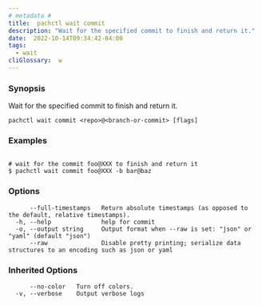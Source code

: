 ```yaml
---
# metadata # 
title:  pachctl wait commit
description: "Wait for the specified commit to finish and return it."
date:  2022-10-14T09:34:42-04:00
tags:
  - wait
cliGlossary:  w
---
```


### Synopsis

Wait for the specified commit to finish and return it.

```
pachctl wait commit <repo>@<branch-or-commit> [flags]
```

### Examples

```

# wait for the commit foo@XXX to finish and return it
$ pachctl wait commit foo@XXX -b bar@baz
```

### Options

```
      --full-timestamps   Return absolute timestamps (as opposed to the default, relative timestamps).
  -h, --help              help for commit
  -o, --output string     Output format when --raw is set: "json" or "yaml" (default "json")
      --raw               Disable pretty printing; serialize data structures to an encoding such as json or yaml
```

### Inherited Options

```
      --no-color   Turn off colors.
  -v, --verbose    Output verbose logs
```

